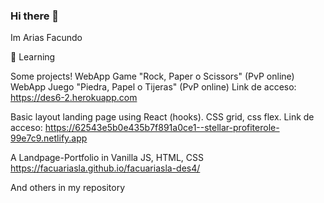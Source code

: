 ### Hi there 👋

Im Arias Facundo


🌱 Learning

Some projects!
WebApp Game "Rock, Paper o Scissors" (PvP online)
WebApp Juego "Piedra, Papel o Tijeras" (PvP online)
Link de acceso: https://des6-2.herokuapp.com

Basic layout landing page using React (hooks). CSS grid, css flex.
Link de acceso: https://62543e5b0e435b7f891a0ce1--stellar-profiterole-99e7c9.netlify.app

A Landpage-Portfolio in Vanilla JS, HTML, CSS
https://facuariasla.github.io/facuariasla-des4/

And others in my repository
<!--
**facuariasla/facuariasla** is a ✨ _special_ ✨ repository because its `README.md` (this file) appears on your GitHub profile.

Here are some ideas to get you started:

- 🌱 I’m currently learning 
- 👯 I’m looking to collaborate on ...
- 🤔 I’m looking for help with ...
- 💬 Ask me about ...
- 📫 How to reach me: ...
- 😄 Pronouns: H
- ⚡ Fun fact: ...
-->
